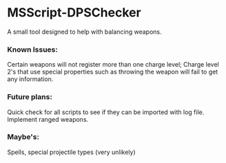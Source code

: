 # MSScript-DPSChecker
A small tool designed to help with balancing weapons.

### Known Issues:
Certain weapons will not register more than one charge level;
Charge level 2's that use special properties such as throwing the weapon will fail to get any information.

### Future plans:
Quick check for all scripts to see if they can be imported with log file.
Implement ranged weapons.

### Maybe's:
Spells, special projectile types (very unlikely)
